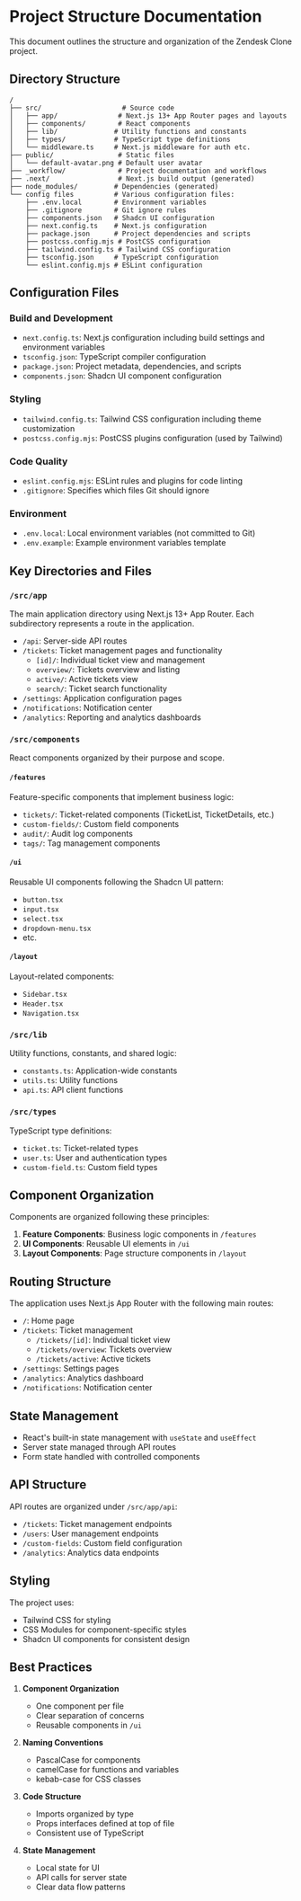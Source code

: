 # Project Structure Documentation

This document outlines the structure and organization of the Zendesk Clone project.

## Directory Structure

```
/
├── src/                    # Source code
│   ├── app/               # Next.js 13+ App Router pages and layouts
│   ├── components/        # React components
│   ├── lib/              # Utility functions and constants
│   ├── types/            # TypeScript type definitions
│   └── middleware.ts     # Next.js middleware for auth etc.
├── public/                # Static files
│   └── default-avatar.png # Default user avatar
├── _workflow/             # Project documentation and workflows
├── .next/                 # Next.js build output (generated)
├── node_modules/         # Dependencies (generated)
└── config files          # Various configuration files:
    ├── .env.local        # Environment variables
    ├── .gitignore        # Git ignore rules
    ├── components.json   # Shadcn UI configuration
    ├── next.config.ts    # Next.js configuration
    ├── package.json      # Project dependencies and scripts
    ├── postcss.config.mjs # PostCSS configuration
    ├── tailwind.config.ts # Tailwind CSS configuration
    ├── tsconfig.json     # TypeScript configuration
    └── eslint.config.mjs # ESLint configuration
```

## Configuration Files

### Build and Development
- `next.config.ts`: Next.js configuration including build settings and environment variables
- `tsconfig.json`: TypeScript compiler configuration
- `package.json`: Project metadata, dependencies, and scripts
- `components.json`: Shadcn UI component configuration

### Styling
- `tailwind.config.ts`: Tailwind CSS configuration including theme customization
- `postcss.config.mjs`: PostCSS plugins configuration (used by Tailwind)

### Code Quality
- `eslint.config.mjs`: ESLint rules and plugins for code linting
- `.gitignore`: Specifies which files Git should ignore

### Environment
- `.env.local`: Local environment variables (not committed to Git)
- `.env.example`: Example environment variables template

## Key Directories and Files

### `/src/app`

The main application directory using Next.js 13+ App Router. Each subdirectory represents a route in the application.

- `/api`: Server-side API routes
- `/tickets`: Ticket management pages and functionality
  - `[id]/`: Individual ticket view and management
  - `overview/`: Tickets overview and listing
  - `active/`: Active tickets view
  - `search/`: Ticket search functionality
- `/settings`: Application configuration pages
- `/notifications`: Notification center
- `/analytics`: Reporting and analytics dashboards

### `/src/components`

React components organized by their purpose and scope.

#### `/features`
Feature-specific components that implement business logic:
- `tickets/`: Ticket-related components (TicketList, TicketDetails, etc.)
- `custom-fields/`: Custom field components
- `audit/`: Audit log components
- `tags/`: Tag management components

#### `/ui`
Reusable UI components following the Shadcn UI pattern:
- `button.tsx`
- `input.tsx`
- `select.tsx`
- `dropdown-menu.tsx`
- etc.

#### `/layout`
Layout-related components:
- `Sidebar.tsx`
- `Header.tsx`
- `Navigation.tsx`

### `/src/lib`

Utility functions, constants, and shared logic:
- `constants.ts`: Application-wide constants
- `utils.ts`: Utility functions
- `api.ts`: API client functions

### `/src/types`

TypeScript type definitions:
- `ticket.ts`: Ticket-related types
- `user.ts`: User and authentication types
- `custom-field.ts`: Custom field types

## Component Organization

Components are organized following these principles:

1. **Feature Components**: Business logic components in `/features`
2. **UI Components**: Reusable UI elements in `/ui`
3. **Layout Components**: Page structure components in `/layout`

## Routing Structure

The application uses Next.js App Router with the following main routes:

- `/`: Home page
- `/tickets`: Ticket management
  - `/tickets/[id]`: Individual ticket view
  - `/tickets/overview`: Tickets overview
  - `/tickets/active`: Active tickets
- `/settings`: Settings pages
- `/analytics`: Analytics dashboard
- `/notifications`: Notification center

## State Management

- React's built-in state management with `useState` and `useEffect`
- Server state managed through API routes
- Form state handled with controlled components

## API Structure

API routes are organized under `/src/app/api`:

- `/tickets`: Ticket management endpoints
- `/users`: User management endpoints
- `/custom-fields`: Custom field configuration
- `/analytics`: Analytics data endpoints

## Styling

The project uses:
- Tailwind CSS for styling
- CSS Modules for component-specific styles
- Shadcn UI components for consistent design

## Best Practices

1. **Component Organization**
   - One component per file
   - Clear separation of concerns
   - Reusable components in `/ui`

2. **Naming Conventions**
   - PascalCase for components
   - camelCase for functions and variables
   - kebab-case for CSS classes

3. **Code Structure**
   - Imports organized by type
   - Props interfaces defined at top of file
   - Consistent use of TypeScript

4. **State Management**
   - Local state for UI
   - API calls for server state
   - Clear data flow patterns
